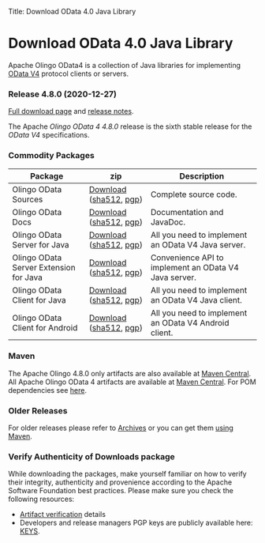 Title:     Download OData 4.0 Java Library

# Download OData 4.0 Java Library

Apache Olingo OData4 is a collection of Java libraries for
implementing [OData V4][1] protocol clients or servers.

### Release 4.8.0 (2020-12-27)

[Full download page][2] and [release notes][3].

The Apache *Olingo OData 4 4.8.0* release is the sixth stable release for the *OData V4* specifications.

### Commodity Packages

Package | zip | Description
--------|-----|-----
Olingo OData Sources            |[Download](https://www.apache.org/dyn/closer.lua/olingo/odata4/4.8.0/Olingo-OData-4.8.0-source-release.zip) ([sha512](https://www.apache.org/dist/olingo/odata4/4.8.0/Olingo-OData-4.8.0-source-release.zip.sha512), [pgp](https://www.apache.org/dist/olingo/odata4/4.8.0/Olingo-OData-4.8.0-source-release.zip.asc)) | Complete source code.
Olingo OData Docs               | [Download](https://www.apache.org/dyn/closer.lua/olingo/odata4/4.8.0/Olingo-OData-JavaDoc-4.8.0-javadoc.zip) ([sha512](https://www.apache.org/dist/olingo/odata4/4.8.0/Olingo-OData-JavaDoc-4.8.0-javadoc.zip.sha512), [pgp](https://www.apache.org/dist/olingo/odata4/4.8.0/Olingo-OData-JavaDoc-4.8.0-javadoc.zip.asc)) | Documentation and JavaDoc.
Olingo OData Server for Java            | [Download](https://www.apache.org/dyn/closer.lua/olingo/odata4/4.8.0/Olingo-OData-Server-for-Java-4.8.0-lib.zip) ([sha512](https://www.apache.org/dist/olingo/odata4/4.8.0/Olingo-OData-Server-for-Java-4.8.0-lib.zip.sha512), [pgp](https://www.apache.org/dist/olingo/odata4/4.8.0/Olingo-OData-Server-for-Java-4.8.0-lib.zip.asc)) | All you need to implement an OData V4 Java server.
Olingo OData Server Extension for Java            | [Download](https://www.apache.org/dyn/closer.lua/olingo/odata4/4.8.0/Olingo-OData-Server-Extension-for-Java-4.8.0-lib.zip) ([sha512](https://www.apache.org/dist/olingo/odata4/4.8.0/Olingo-OData-Server-Extension-for-Java-4.8.0-lib.zip.sha512), [pgp](https://www.apache.org/dist/olingo/odata4/4.8.0/Olingo-OData-Server-Extension-for-Java-4.8.0-lib.zip.asc)) | Convenience API to implement an OData V4 Java server.
Olingo OData Client for Java      | [Download](https://www.apache.org/dyn/closer.lua/olingo/odata4/4.8.0/Olingo-OData-Client-for-Java-4.8.0-lib.zip) ([sha512](https://www.apache.org/dist/olingo/odata4/4.8.0/Olingo-OData-Client-for-Java-4.8.0-lib.zip.sha512), [pgp](https://www.apache.org/dist/olingo/odata4/4.8.0/Olingo-OData-Client-for-Java-4.8.0-lib.zip.asc)) | All you need to implement an OData V4 Java client.
Olingo OData Client for Android     | [Download](https://www.apache.org/dyn/closer.lua/olingo/odata4/4.8.0/Olingo-OData-Client-for-Android-4.8.0-lib.zip) ([sha512](https://www.apache.org/dist/olingo/odata4/4.8.0/Olingo-OData-Client-for-Android-4.8.0-lib.zip.sha512), [pgp](https://www.apache.org/dist/olingo/odata4/4.8.0/Olingo-OData-Client-for-Android-4.8.0-lib.zip.asc)) | All you need to implement an OData V4 Android client.

### Maven

The Apache Olingo 4.8.0 only artifacts are also available at [Maven Central](https://search.maven.org/#search%7Cga%7C1%7Cg:%22org.apache.olingo%22%20AND%20v:%224.8.0%22).
All Apache Olingo OData 4 artifacts are available at [Maven Central](https://search.maven.org/#search|ga|1|org.apache.olingo).
For POM dependencies see [here](/doc/odata4/maven.html).

### Older Releases

For older releases please refer to [Archives][4]
or you can get them [using Maven](/doc/odata4/maven.html).

### Verify Authenticity of Downloads package

While downloading the packages, make yourself familiar
on how to verify their integrity, authenticity and provenience
according to the Apache Software Foundation best practices.
Please make sure you check the following resources:

  - [Artifact verification](/verification.html) details
  - Developers and release managers PGP keys are publicly available here: [KEYS](https://downloads.apache.org/olingo/KEYS).


  [1]: https://odata.org
  [2]: https://www.apache.org/dist/olingo/odata4/4.8.0/
  [3]: https://issues.apache.org/jira/secure/ReleaseNote.jspa?projectId=12314520&version=12346571
  [4]: https://archive.apache.org/dist/olingo/
